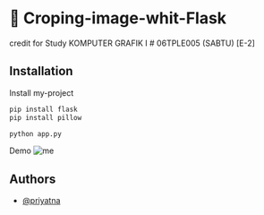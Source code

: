 # 🚀 Croping-image-whit-Flask

credit for Study KOMPUTER GRAFIK I # 06TPLE005 (SABTU) [E-2]

## Installation

Install my-project

```bash
pip install flask
pip install pillow
```

```bash
python app.py
```

Demo
![me](https://github.com/priyatna05/Croping-image-whit-Flask/blob/master/assets/gif-demo.gif)

## Authors

- [@priyatna](https://github.com/priyatna05)
